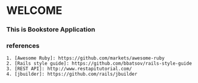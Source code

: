 # WELCOME

### This is Bookstore Application

### references
    1. [Awesome Ruby]: https://github.com/markets/awesome-ruby
    2. [Rails style guide]: https://github.com/bbatsov/rails-style-guide
    3. [REST API]: http://www.restapitutorial.com/
    4. [jbuilder]: https://github.com/rails/jbuilder
